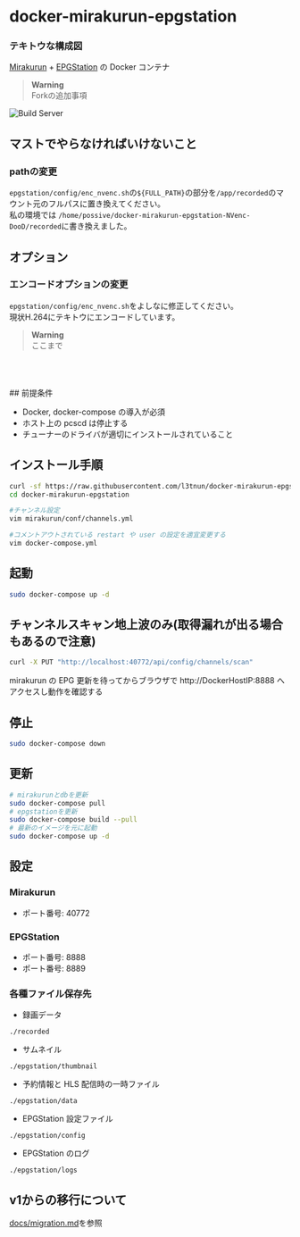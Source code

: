 # docker-mirakurun-epgstation

### テキトウな構成図
[Mirakurun](https://github.com/Chinachu/Mirakurun) + [EPGStation](https://github.com/l3tnun/EPGStation) の Docker コンテナ

> **Warning**  
>  Forkの追加事項  

![Build Server](https://user-images.githubusercontent.com/49982049/207947352-4e5c426c-718f-4342-a255-e2058b713f93.jpeg)


## マストでやらなければいけないこと
### pathの変更
`epgstation/config/enc_nvenc.sh`の`${FULL_PATH}`の部分を`/app/recorded`のマウント元のフルパスに置き換えてください。  
私の環境では `/home/possive/docker-mirakurun-epgstation-NVenc-DooD/recorded`に書き換えました。

## オプション
### エンコードオプションの変更
`epgstation/config/enc_nvenc.sh`をよしなに修正してください。  
現状H.264にテキトウにエンコードしています。

> **Warning**  
>  ここまで  
<br>
<br>
<br>
## 前提条件

- Docker, docker-compose の導入が必須
- ホスト上の pcscd は停止する
- チューナーのドライバが適切にインストールされていること

## インストール手順

```sh
curl -sf https://raw.githubusercontent.com/l3tnun/docker-mirakurun-epgstation/v2/setup.sh | sh -s
cd docker-mirakurun-epgstation

#チャンネル設定
vim mirakurun/conf/channels.yml

#コメントアウトされている restart や user の設定を適宜変更する
vim docker-compose.yml
```

## 起動

```sh
sudo docker-compose up -d
```

## チャンネルスキャン地上波のみ(取得漏れが出る場合もあるので注意)

```sh
curl -X PUT "http://localhost:40772/api/config/channels/scan"
```

mirakurun の EPG 更新を待ってからブラウザで http://DockerHostIP:8888 へアクセスし動作を確認する

## 停止

```sh
sudo docker-compose down
```

## 更新

```sh
# mirakurunとdbを更新
sudo docker-compose pull
# epgstationを更新
sudo docker-compose build --pull
# 最新のイメージを元に起動
sudo docker-compose up -d
```

## 設定

### Mirakurun

* ポート番号: 40772

### EPGStation

* ポート番号: 8888
* ポート番号: 8889

### 各種ファイル保存先

* 録画データ

```./recorded```

* サムネイル

```./epgstation/thumbnail```

* 予約情報と HLS 配信時の一時ファイル

```./epgstation/data```

* EPGStation 設定ファイル

```./epgstation/config```

* EPGStation のログ

```./epgstation/logs```

## v1からの移行について

[docs/migration.md](docs/migration.md)を参照
